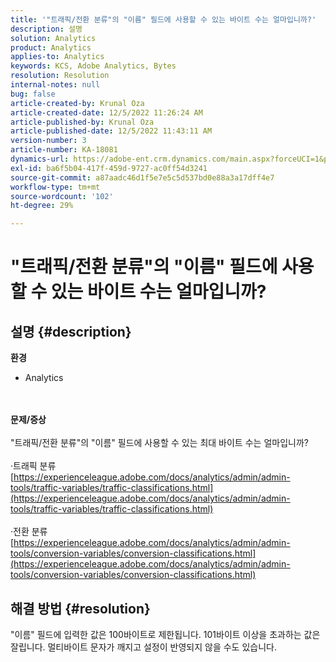 ```yaml
---
title: '"트래픽/전환 분류"의 "이름" 필드에 사용할 수 있는 바이트 수는 얼마입니까?'
description: 설명
solution: Analytics
product: Analytics
applies-to: Analytics
keywords: KCS, Adobe Analytics, Bytes
resolution: Resolution
internal-notes: null
bug: false
article-created-by: Krunal Oza
article-created-date: 12/5/2022 11:26:24 AM
article-published-by: Krunal Oza
article-published-date: 12/5/2022 11:43:11 AM
version-number: 3
article-number: KA-18081
dynamics-url: https://adobe-ent.crm.dynamics.com/main.aspx?forceUCI=1&pagetype=entityrecord&etn=knowledgearticle&id=650ddda4-8f74-ed11-81aa-6045bd006c82
exl-id: ba6f5b04-417f-459d-9727-ac0ff54d3241
source-git-commit: a87aadc46d1f5e7e5c5d537bd0e88a3a17dff4e7
workflow-type: tm+mt
source-wordcount: '102'
ht-degree: 29%

---
```


# &quot;트래픽/전환 분류&quot;의 &quot;이름&quot; 필드에 사용할 수 있는 바이트 수는 얼마입니까?

## 설명 {#description}

<b>환경</b>
- Analytics

<br> <br><b>문제/증상</b><br> <br>&quot;트래픽/전환 분류&quot;의 &quot;이름&quot; 필드에 사용할 수 있는 최대 바이트 수는 얼마입니까?<br> <br>·트래픽 분류
[https://experienceleague.adobe.com/docs/analytics/admin/admin-tools/traffic-variables/traffic-classifications.html](https://experienceleague.adobe.com/docs/analytics/admin/admin-tools/traffic-variables/traffic-classifications.html)<br> <br>·전환 분류
[https://experienceleague.adobe.com/docs/analytics/admin/admin-tools/conversion-variables/conversion-classifications.html](https://experienceleague.adobe.com/docs/analytics/admin/admin-tools/conversion-variables/conversion-classifications.html)

## 해결 방법 {#resolution}


&quot;이름&quot; 필드에 입력한 값은 100바이트로 제한됩니다. 101바이트 이상을 초과하는 값은 잘립니다. 멀티바이트 문자가 깨지고 설정이 반영되지 않을 수도 있습니다.
